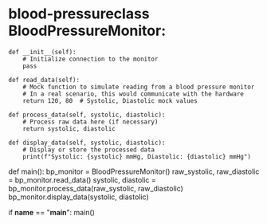 # blood-pressureclass BloodPressureMonitor:
    def __init__(self):
        # Initialize connection to the monitor
        pass

    def read_data(self):
        # Mock function to simulate reading from a blood pressure monitor
        # In a real scenario, this would communicate with the hardware
        return 120, 80  # Systolic, Diastolic mock values

    def process_data(self, systolic, diastolic):
        # Process raw data here (if necessary)
        return systolic, diastolic

    def display_data(self, systolic, diastolic):
        # Display or store the processed data
        print(f"Systolic: {systolic} mmHg, Diastolic: {diastolic} mmHg")

def main():
    bp_monitor = BloodPressureMonitor()
    raw_systolic, raw_diastolic = bp_monitor.read_data()
    systolic, diastolic = bp_monitor.process_data(raw_systolic, raw_diastolic)
    bp_monitor.display_data(systolic, diastolic)

if __name__ == "__main__":
    main()
